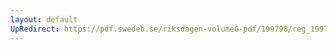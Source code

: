 ```yaml
---
layout: default
UpRedirect: https://pdf.swedeb.se/riksdagen-volumeG-pdf/199798/reg_199798/reg_199798_0012.pdf
---
```

